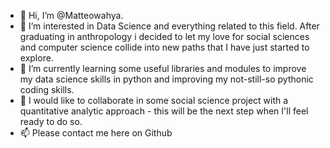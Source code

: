 - 👋 Hi, I’m @Matteowahya.
- 👀 I’m interested in Data Science and everything related to this field.
      After graduating in anthropology i decided to let my love for social sciences and computer science collide into new paths that I have just started to explore.
- 🌱 I’m currently learning some useful libraries and modules to improve my data science skills in python and improving my not-still-so pythonic coding skills.
- 💞️ I would like to collaborate in some social science project with a quantitative analytic approach - this will be the next step when I'll feel ready to do so.
- 📫 Please contact me here on Github

<!---
Matteowahya/Matteowahya is a ✨ special ✨ repository because its `README.md` (this file) appears on your GitHub profile.
You can click the Preview link to take a look at your changes.
--->
